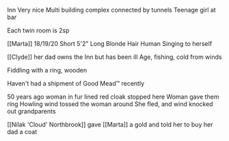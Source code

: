 Inn
Very nice
Multi building complex connected by tunnels
Teenage girl at bar

Each twin room is 2sp 

[[Marta]] 18/19/20
Short 5'2"
Long Blonde Hair
Human
Singing to herself

[[Clyde]] her dad owns the Inn but has been ill
Age, fishing, cold from winds


Fiddling with a ring, wooden 

Haven't had a shipment of Good Mead™️ recently



50 years ago woman in fur lined red cloak stopped here
Woman gave them ring
Howling wind tossed the woman around
She fled, and wind knocked out grandparents

[[Nilak 'Cloud' Northbrook]] gave [[Marta]] a gold and told her to buy her dad a coat

